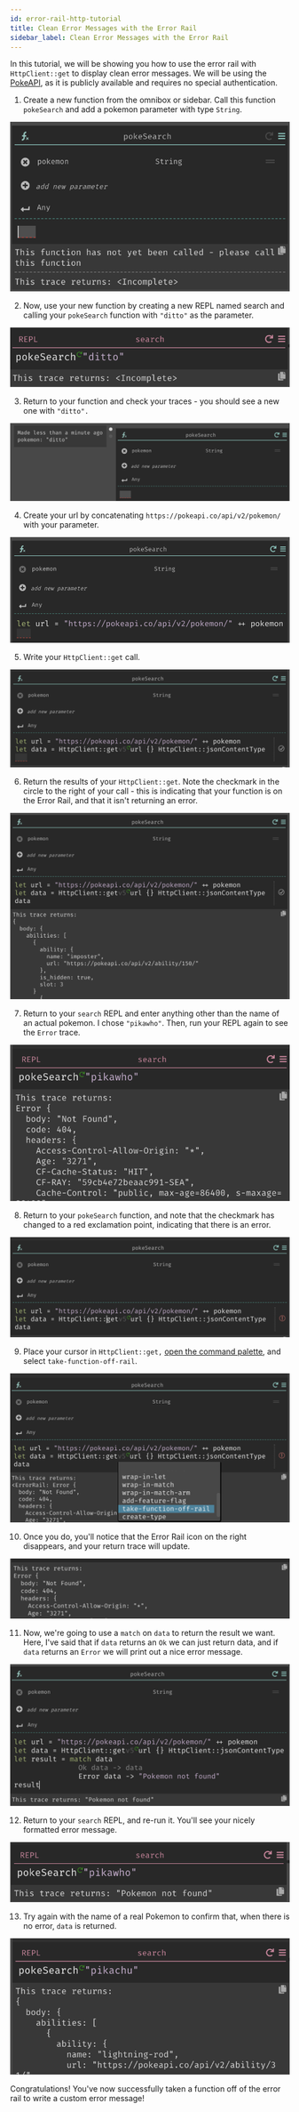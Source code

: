 ```yaml
---
id: error-rail-http-tutorial
title: Clean Error Messages with the Error Rail
sidebar_label: Clean Error Messages with the Error Rail
---
```


In this tutorial, we will be showing you how to use the error rail with `HttpClient::get` to display clean error messages. We will be using the [PokeAPI](https://pokeapi.co/), as it is publicly available and requires no special authentication.

1. Create a new function from the omnibox or sidebar. Call this function `pokeSearch` and add a pokemon parameter with type `String`.

![assets/error-rail/pokeSearch.png](assets/error-rail/pokeSearch.png)

2. Now, use your new function by creating a new REPL named search and calling your `pokeSearch` function with `"ditto"` as the parameter.

![assets/error-rail/ditto.png](assets/error-rail/ditto.png)

3. Return to your function and check your traces - you should see a new one with `"ditto".`

![assets/error-rail/dittoTrace.png](assets/error-rail/dittoTrace.png)

4. Create your url by concatenating `https://pokeapi.co/api/v2/pokemon/` with your parameter.

![assets/error-rail/url.png](assets/error-rail/url.png)

5. Write your `HttpClient::get` call.

![assets/error-rail/data.png](assets/error-rail/data.png)

6. Return the results of your `HttpClient::get`. Note the checkmark in the circle to the right of your call - this is indicating that your function is on the Error Rail, and that it isn't returning an error.

![assets/error-rail/returnData.png](assets/error-rail/returnData.png)

7. Return to your `search` REPL and enter anything other than the name of an actual pokemon. I chose `"pikawho"`.  Then, run your REPL again to see the `Error` trace.

![assets/error-rail/error.png](assets/error-rail/error.png)

8. Return to your `pokeSearch` function, and note that the checkmark has changed to a red exclamation point, indicating that there is an error.

![assets/error-rail/errorpoint.png](assets/error-rail/errorpoint.png)

9. Place your cursor in `HttpClient::get,` [open the command palette](../structured-editing#command-palette), and select `take-function-off-rail`.

![assets/error-rail/offrail.png](assets/error-rail/offrail.png)

10. Once you do, you'll notice that the Error Rail icon on the right disappears, and your return trace will update.

![assets/error-rail/errorTrace.png](assets/error-rail/errorTrace.png)

11. Now, we're going to use a `match` on `data` to return the result we want. Here, I've said that if `data` returns an `Ok` we can just return data, and if `data` returns an `Error` we will print out a nice error message.

![assets/error-rail/niceError.png](assets/error-rail/niceError.png)

12. Return to your `search` REPL, and re-run it. You'll see your nicely formatted error message. 

![assets/error-rail/replError.png](assets/error-rail/replError.png)

13. Try again with the name of a real Pokemon to confirm that, when there is no error, `data` is returned.

![assets/error-rail/correctName.png](assets/error-rail/correctName.png)

Congratulations! You've now successfully taken a function off of the error rail to write a custom error message!